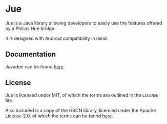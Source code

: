 Jue
===

Jue is a Java library allowing developers to easily use the features offered by a Philips Hue bridge.

It is designed with Android compatibility in mind.

Documentation
-------------

Javadoc can be found [here](http://q42.github.io/Jue/).

License
-------

Jue is licensed under MIT, of which the terms are outlined in the `LICENSE` file.

Also included is a copy of the GSON library, licensed under the Apache License 2.0, of which the terms can be found [here](http://www.apache.org/licenses/LICENSE-2.0).
